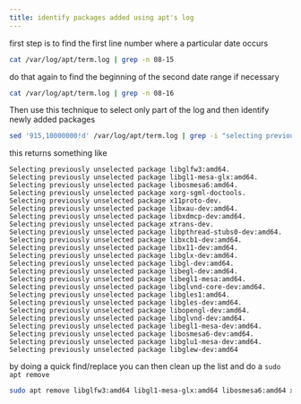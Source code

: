 ```yaml
---
title: identify packages added using apt's log
---
```


first step is to  find the first line number where a particular date occurs

```bash
cat /var/log/apt/term.log | grep -n 08-15
```

do that again to find the beginning of the second date range if necessary

```bash
cat /var/log/apt/term.log | grep -n 08-16
```

Then use this technique to select only part of the log and then identify newly added packages

```bash
sed '915,10000000!d' /var/log/apt/term.log | grep -i "selecting previously unselected"
```

this returns something like

```
Selecting previously unselected package libglfw3:amd64.
Selecting previously unselected package libgl1-mesa-glx:amd64.
Selecting previously unselected package libosmesa6:amd64.
Selecting previously unselected package xorg-sgml-doctools.
Selecting previously unselected package x11proto-dev.
Selecting previously unselected package libxau-dev:amd64.
Selecting previously unselected package libxdmcp-dev:amd64.
Selecting previously unselected package xtrans-dev.
Selecting previously unselected package libpthread-stubs0-dev:amd64.
Selecting previously unselected package libxcb1-dev:amd64.
Selecting previously unselected package libx11-dev:amd64.
Selecting previously unselected package libglx-dev:amd64.
Selecting previously unselected package libgl-dev:amd64.
Selecting previously unselected package libegl-dev:amd64.
Selecting previously unselected package libegl1-mesa:amd64.
Selecting previously unselected package libglvnd-core-dev:amd64.
Selecting previously unselected package libgles1:amd64.
Selecting previously unselected package libgles-dev:amd64.
Selecting previously unselected package libopengl-dev:amd64.
Selecting previously unselected package libglvnd-dev:amd64.
Selecting previously unselected package libegl1-mesa-dev:amd64.
Selecting previously unselected package libosmesa6-dev:amd64.
Selecting previously unselected package libglu1-mesa-dev:amd64.
Selecting previously unselected package libglew-dev:amd64
```

by doing a quick find/replace you can then clean up the list and do a ```sudo apt remove```

```bash
sudo apt remove libglfw3:amd64 libgl1-mesa-glx:amd64 libosmesa6:amd64 xorg-sgml-doctools x11proto-dev libxau-dev:amd64 libxdmcp-dev:amd64 xtrans-dev libpthread-stubs0-dev:amd64 libxcb1-dev:amd64 libx11-dev:amd64 libglx-dev:amd64 libgl-dev:amd64 libegl-dev:amd64 libegl1-mesa:amd64 libglvnd-core-dev:amd64 libgles1:amd64 libgles-dev:amd64 libopengl-dev:amd64 libglvnd-dev:amd64 libegl1-mesa-dev:amd64 libosmesa6-dev:amd64 libglu1-mesa-dev:amd64 libglew-dev:amd64
```